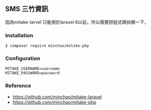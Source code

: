 ## SMS 三竹資訊
因為mitake-larvel 只能用於laravel 6以前，所以需要把程式碼拆解一下，

### Installation
```shell
$ composer require minchao/mitake-php
```

### Configuration
```dotenv
MITAKE_USERNAME=username
MITAKE_PASSWORD=password
```
### Reference
* https://github.com/minchao/mitake-laravel
* https://github.com/minchao/mitake-php
